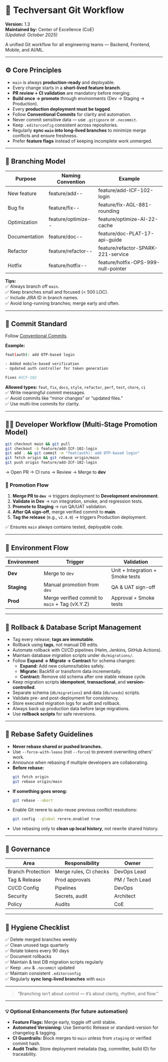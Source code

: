 
# 🧭 Techversant Git Workflow
**Version:** 1.3  
**Maintained by:** Center of Excellence (CoE)  
*(Updated: October 2025)*  

A unified Git workflow for all engineering teams — Backend, Frontend, Mobile, and AI/ML.

---

## ⚙️ Core Principles
- `main` is always **production-ready** and deployable.  
- Every change starts in a **short-lived feature branch**.  
- **PR review + CI validation** are mandatory before merging.  
- **Build once → promote** through environments (Dev → Staging → Production).  
- Every **production deployment must be tagged**.  
- Follow **Conventional Commits** for clarity and automation.  
- Never commit sensitive data — use `.gitignore` or `.nocommit`.  
- Keep `.editorconfig` consistent across repositories.  
- Regularly **sync `main` into long-lived branches** to minimize merge conflicts and ensure freshness.  
- Prefer **feature flags** instead of keeping incomplete work unmerged.  

---

## 🌿 Branching Model

| Purpose | Naming Convention | Example |
|----------|-------------------|----------|
| New feature | feature/add-<JIRA-ID>-<desc> | feature/add-ICF-102-login |
| Bug fix | feature/fix-<JIRA-ID>-<desc> | feature/fix-AGL-881-rounding |
| Optimization | feature/optimize-<JIRA-ID>-<desc> | feature/optimize-AI-22-cache |
| Documentation | feature/doc-<JIRA-ID>-<desc> | feature/doc-PLAT-17-api-guide |
| Refactor | feature/refactor-<JIRA-ID>-<desc> | feature/refactor-SPARK-221-service |
| Hotfix | feature/hotfix-<JIRA-ID>-<desc> | feature/hotfix-OPS-999-null-pointer |

**Tips:**  
✅ Always branch off `main`.  
✅ Keep branches small and focused (< 500 LOC).  
✅ Include JIRA ID in branch names.  
✅ Avoid long-running branches; merge early and often.  

---

## 📝 Commit Standard

Follow [Conventional Commits](https://www.conventionalcommits.org/en/v1.0.0/).  

**Example:**
```bash
feat(auth): add OTP-based login

- Added mobile-based verification
- Updated auth controller for token generation

Fixes #ICF-102
```

**Allowed types:** `feat`, `fix`, `docs`, `style`, `refactor`, `perf`, `test`, `chore`, `ci`  
✅ Write meaningful commit messages.  
✅ Avoid commits like “minor changes” or “updated files.”  
✅ Use multi-line commits for clarity.  

---

## 🧑‍💻 Developer Workflow (Multi-Stage Promotion Model)

```bash
git checkout main && git pull
git checkout -b feature/add-ICF-102-login
git add . && git commit -m "feat(auth): add OTP-based login"
git fetch origin && git rebase origin/main
git push origin feature/add-ICF-102-login
```
→ Open PR → CI runs → Review → Merge to **dev**

### 🔁 Promotion Flow
1. **Merge PR to `dev`** → triggers deployment to **Development environment**.  
2. **Validate in Dev** → run integration, smoke, and regression tests.  
3. **Promote to Staging** → run QA/UAT validation.  
4. **After QA sign-off**, merge verified commit to **main**.  
5. **Tag the release** (e.g., `v2.4.0`) → triggers Production deployment.  

✅ Ensures `main` always contains tested, deployable code.  

---

## 🚀 Environment Flow

| Environment | Trigger | Validation |
|--------------|----------|-------------|
| **Dev** | Merge to `dev` | Unit + Integration + Smoke tests |
| **Staging** | Manual promotion from `dev` | QA & UAT sign-off |
| **Prod** | Merge verified commit to `main` + Tag (vX.Y.Z) | Approval + Smoke tests |

---

## 🔁 Rollback & Database Script Management

- Tag every release; **tags are immutable**.  
- Rollback using **tags**, not manual DB edits.  
- Automate rollback with CI/CD pipelines (Helm, Jenkins, GitHub Actions).  
- Maintain database migration scripts under `db/migrations/`.  
- Follow **Expand → Migrate → Contract** for schema changes:  
  - **Expand:** Add new columns/tables safely.  
  - **Migrate:** Backfill or transform data incrementally.  
  - **Contract:** Remove old schema after one stable release cycle.  
- Keep migration scripts **idempotent**, **transactional**, and **version-controlled**.  
- Separate schema (`db/migrations`) and data (`db/seeds`) scripts.  
- Validate pre- and post-deployment for consistency.  
- Store executed migration logs for audit and rollback.  
- Always back up production data before large migrations.  
- Use **rollback scripts** for safe reversions.  

---

## 🧭 Rebase Safety Guidelines

- **Never rebase shared or pushed branches.**  
- Use `--force-with-lease` (not `--force`) to prevent overwriting others’ work.  
- Announce when rebasing if multiple developers are collaborating.  
- **Before rebase:**
  ```bash
  git fetch origin
  git rebase origin/main
  ```
- **If something goes wrong:**
  ```bash
  git rebase --abort
  ```
- Enable Git rerere to auto-reuse previous conflict resolutions:
  ```bash
  git config --global rerere.enabled true
  ```
- Use rebasing only to **clean up local history**, not rewrite shared history.  

---

## 🧩 Governance

| Area | Responsibility | Owner |
|-------|----------------|-------|
| Branch Protection | Merge rules, CI checks | DevOps Lead |
| Tag & Release | Prod approvals | PM / Tech Lead |
| CI/CD Config | Pipelines | DevOps |
| Security | Secrets, audit | Architect |
| Policy | Audits | CoE |

---

## 🧼 Hygiene Checklist

✅ Delete merged branches weekly  
✅ Clean unused tags quarterly  
✅ Rotate tokens every 90 days  
✅ Document rollbacks  
✅ Maintain & test DB migration scripts regularly  
✅ Keep `.env` & `.nocommit` updated  
✅ Maintain consistent `.editorconfig`  
✅ Regularly **sync long-lived branches** with `main`  

---

> “Branching isn’t about control — it’s about clarity, rhythm, and flow.”  

---

### 💡 Optional Enhancements (for future automation)
- **Feature Flags:** Merge early, toggle off until stable.  
- **Automated Versioning:** Use Semantic Release or standard-version for changelog & tagging.  
- **CI Guardrails:** Block merges to `main` unless from `staging` or verified commit hash.  
- **Audit Trails:** Store deployment metadata (tag, committer, build ID) for traceability.

